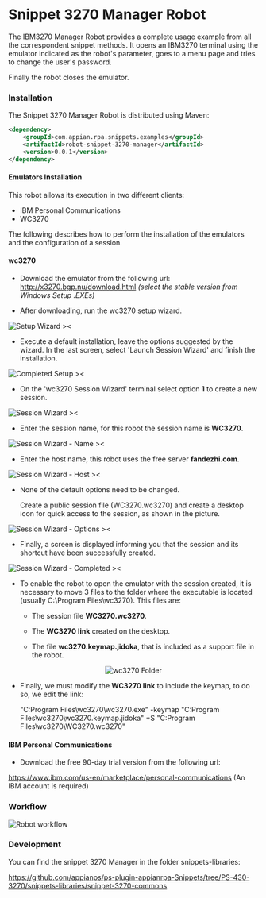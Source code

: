 # Snippet 3270 Manager Robot

The IBM3270 Manager Robot provides a complete usage example from all the correspondent snippet methods. It opens an IBM3270 terminal using the emulator indicated as the robot's parameter, goes to a menu page and tries to change the user's password.

Finally the robot closes the emulator.

### Installation

The Snippet 3270 Manager Robot is distributed using Maven:
```xml
<dependency>
	<groupId>com.appian.rpa.snippets.examples</groupId>
	<artifactId>robot-snippet-3270-manager</artifactId>
	<version>0.0.1</version>
</dependency>
```
#### Emulators Installation

This robot allows its execution in two different clients:
- IBM Personal Communications
- WC3270

The following describes how to perform the installation of the emulators and the configuration of a session.

#### wc3270

- Download the emulator from the following url:
http://x3270.bgp.nu/download.html
*(select the stable version from Windows Setup .EXEs)*

- After downloading, run the wc3270 setup wizard.

![Setup Wizard ><](./console/img/wizard.png)

- Execute a default installation, leave the options suggested by the wizard. In the last screen, select 'Launch Session Wizard' and finish the installation.

![Completed Setup ><](./console/img/wizard_complete.png)

- On the 'wc3270 Session Wizard' terminal select option **1** to create a new session.

![Session Wizard ><](./console/img/session_wizard.png)

- Enter the session name, for this robot the session name is **WC3270**.

![Session Wizard - Name ><](./console/img/session_wizard_name.png)

- Enter the host name, this robot uses the free server **fandezhi.com**.

![Session Wizard - Host ><](./console/img/session_wizard_host.png)

- None of the default options need to be changed.

  Create a public session file (WC3270.wc3270) and create a desktop icon for quick access to the session, as shown in the picture.

![Session Wizard - Options ><](./console/img/session_wizard_options.png)

- Finally, a screen is displayed informing you that the session and its shortcut have been successfully created.

![Session Wizard - Completed ><](./console/img/session_wizard_completed.png)

- To enable the robot to open the emulator with the session created, it is necessary to move 3 files to the folder where the executable is located (usually C:\Program Files\wc3270). This files are:


    - The session file **WC3270.wc3270**.
    
    - The **WC3270 link** created on the desktop.
    
    - The file **wc3270.keymap.jidoka**, that is included as a support file in the robot.

<p align="center">
  <img src="./console/img/wc3270_folder.png" alt="wc3270 Folder"/>
</p>

- Finally, we must modify the **WC3270 link** to include the keymap, to do so, we edit the link:

	"C:Program Files\wc3270\wc3270.exe" -keymap "C:Program Files\wc3270\wc3270.keymap.jidoka" +S "C:Program Files\wc3270\WC3270.wc3270"



#### IBM Personal Communications

- Download the free 90-day trial version from the following url:

https://www.ibm.com/us-en/marketplace/personal-communications
(An IBM account is required)





### Workflow

![Robot workflow](./console/workflow.png)

### Development
You can find the snippet 3270 Manager in the folder snippets-libraries:

https://github.com/appianps/ps-plugin-appianrpa-Snippets/tree/PS-430-3270/snippets-libraries/snippet-3270-commons